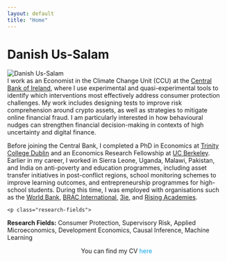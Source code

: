 ```yaml
---
layout: default
title: "Home"
---
```


<h1 class="page-name">Danish Us-Salam</h1>

<div class="about-hero">
  <div class="profile-pic">
    <img src="{{ '/assets/profile4.jpg' | relative_url }}" alt="Danish Us-Salam">
  </div>
  <div class="bio">
I work as an Economist in the Climate Change Unit (CCU) at the <a href="https://www.centralbank.ie/" target="_blank" rel="noopener noreferrer">Central Bank of Ireland</a>, where I use experimental and quasi-experimental tools to identify which interventions most effectively address consumer protection challenges. My work includes designing tests to improve risk comprehension around crypto assets, as well as strategies to mitigate online financial fraud. I am particularly interested in how behavioural nudges can strengthen financial decision-making in contexts of high uncertainty and digital finance.

<p>  
</p>   
Before joining the Central Bank, I completed a PhD in Economics at <a href="https://www.tcd.ie/" target="_blank" rel="noopener noreferrer">Trinity College Dublin</a>  and an Economics Research Fellowship at <a href="https://www.berkeley.edu/" target="_blank" rel="noopener noreferrer">UC Berkeley</a>. Earlier in my career, I worked in Sierra Leone, Uganda, Malawi, Pakistan, and India on anti-poverty and education programmes, including asset transfer initiatives in post-conflict regions, school monitoring schemes to improve learning outcomes, and entrepreneurship programmes for high-school students. During this time, I was employed with organisations such as the 
<a href="https://www.worldbank.org" target="_blank" rel="noopener noreferrer">World Bank</a>, 
<a href="https://www.bracinternational.nl" target="_blank" rel="noopener noreferrer">BRAC International</a>, 
<a href="https://www.3ieimpact.org" target="_blank" rel="noopener noreferrer">3ie</a>, and 
<a href="https://www.risingacademies.com" target="_blank" rel="noopener noreferrer">Rising Academies</a>.

  
    <p class="research-fields">
  <strong>Research Fields:</strong> Consumer Protection, Supervisory Risk, Applied Microeconomics, Development Economics, Causal Inference, Machine Learning
</p>

<p class="cv-line" style="text-align:center;">
  You can find my CV 
  <a href="{{ '/assets/Danish_CV.pdf' | relative_url }}"
     target="_blank" rel="noopener noreferrer"
     style="color:#0ea5e9; text-decoration:none;">
     here
  </a>
</p>

<p>
    <!-- Email -->
    <a href="mailto:ussalamd@tcd.ie" target="_blank" rel="noopener noreferrer" style="margin:0 10px; color:black;" aria-label="Email">
      <i class="fa-solid fa-envelope fa-lg"></i>
    </a>
    <!-- Google Scholar -->
    <a href="https://scholar.google.com/citations?user=NbSatAYAAAAJ&hl=en" target="_blank" rel="noopener noreferrer" style="margin:0 10px; color:black;" aria-label="Google Scholar">
      <i class="fa-solid fa-graduation-cap fa-lg"></i>
    </a>
    <!-- LinkedIn -->
    <a href="https://www.linkedin.com/in/danishussalam/" target="_blank" rel="noopener noreferrer" style="margin:0 10px; color:black;" aria-label="LinkedIn">
      <i class="fa-brands fa-linkedin fa-lg"></i>
    </a>
    <!-- Twitter/X -->
    <a href="https://x.com/DanishUsSalam2" target="_blank" rel="noopener noreferrer" style="margin:0 10px; color:black;" aria-label="Twitter/X">
      <i class="fa-brands fa-x-twitter fa-lg"></i>
    </a>
  </p>
</div>
